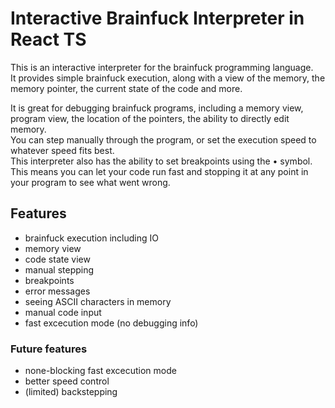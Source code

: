 # Interactive Brainfuck Interpreter in React TS

This is an interactive interpreter for the brainfuck programming language.  
It provides simple brainfuck execution, along with a view of the memory, the memory pointer, the current state of the
code and more.

It is great for debugging brainfuck programs, including a memory view, program view, the location of the pointers, the
ability to directly edit memory.  
You can step manually through the program, or set the execution speed to whatever speed fits best.   
This interpreter also has the ability to set breakpoints using the • symbol. This means you can let your code run fast and
stopping it at any point in your program to see what went wrong.

## Features
* brainfuck execution including IO
* memory view
* code state view
* manual stepping
* breakpoints
* error messages
* seeing ASCII characters in memory
* manual code input
* fast excecution mode (no debugging info)

### Future features
* none-blocking fast excecution mode
* better speed control
* (limited) backstepping